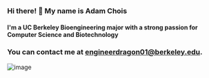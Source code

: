 ### Hi there! 👋 My name is Adam Chois

#### I'm a UC Berkeley Bioengineering major with a strong passion for Computer Science and Biotechnology

### You can contact me at engineerdragon01@berkeley.edu.

![image](https://github.com/saadeghi/saadeghi/blob/master/dino.gif)
<!--
**engineerdragon01/engineerdragon01** is a ✨ _special_ ✨ repository because its `README.md` (this file) appears on your GitHub profile.

Here are some ideas to get you started:

- 🔭 I’m currently working on ...
- 🌱 I’m currently learning ...
- 👯 I’m looking to collaborate on ...
- 🤔 I’m looking for help with ...
- 💬 Ask me about ...
- 📫 How to reach me: ...
- 😄 Pronouns: ...
- ⚡ Fun fact: ...
-->
